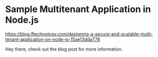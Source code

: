 # Sample Multitenant Application in Node.js

https://blog.lftechnology.com/designing-a-secure-and-scalable-multi-tenant-application-on-node-js-15ae13dda778

Hey there, check out the blog post for more information.
